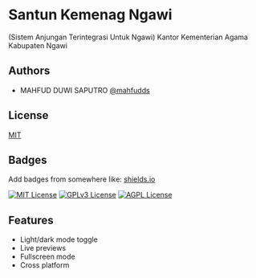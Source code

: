 
# Santun Kemenag Ngawi

(Sistem Anjungan Terintegrasi Untuk Ngawi) Kantor Kementerian Agama Kabupaten Ngawi


## Authors

- MAHFUD DUWI SAPUTRO [@mahfudds](https://www.github.com/mahfudds)


## License

[MIT](https://choosealicense.com/licenses/mit/)


## Badges

Add badges from somewhere like: [shields.io](https://shields.io/)

[![MIT License](https://img.shields.io/badge/License-MIT-green.svg)](https://choosealicense.com/licenses/mit/)
[![GPLv3 License](https://img.shields.io/badge/License-GPL%20v3-yellow.svg)](https://opensource.org/licenses/)
[![AGPL License](https://img.shields.io/badge/license-AGPL-blue.svg)](http://www.gnu.org/licenses/agpl-3.0)


## Features

- Light/dark mode toggle
- Live previews
- Fullscreen mode
- Cross platform
